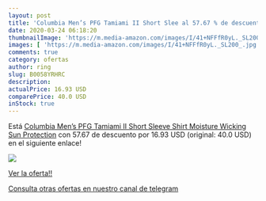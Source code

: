 ```yaml
---
layout: post
title: 'Columbia Men’s PFG Tamiami II Short Slee al 57.67 % de descuento'
date: 2020-03-24 06:18:20
thumbnailImage: 'https://m.media-amazon.com/images/I/41+NFFfR0yL._SL200_.jpg'
images: [ 'https://m.media-amazon.com/images/I/41+NFFfR0yL._SL200_.jpg' ]
comments: true
category: ofertas
author: ring
slug: B0058YRHRC
description:
actualPrice: 16.93 USD
comparePrice: 40.0 USD
inStock: true
---
```


Está [Columbia Men’s PFG Tamiami II Short Sleeve Shirt  Moisture Wicking  Sun Protection](https://www.amazon.com/dp/B0058YRHRC/?tag=redken08-20) con 57.67 de descuento por 16.93 USD (original: 40.0 USD) en el siguiente enlace!

[![](https://m.media-amazon.com/images/I/41+NFFfR0yL._SL200_.jpg)](https://www.amazon.com/dp/B0058YRHRC/?tag=redken08-20)

[Ver la oferta!!](https://www.amazon.com/dp/B0058YRHRC/?tag=redken08-20)

[Consulta otras ofertas en nuestro canal de telegram](https://t.me/s/ofertas25)

